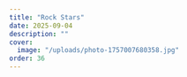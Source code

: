 ```yaml
---
title: "Rock Stars"
date: 2025-09-04
description: ""
cover:
  image: "/uploads/photo-1757007680358.jpg"
order: 36
---
```


